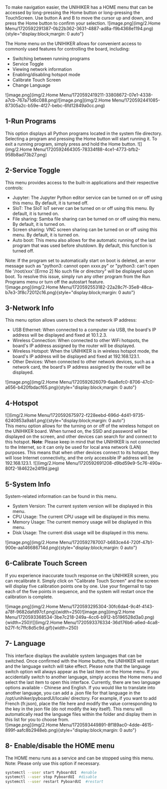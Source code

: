 To make navigation easier, the UNIHIKER has a HOME menu that can be accessed by long-pressing the Home button or long-pressing the TouchScreen. Use button A and B to move the cursor up and down, and press the Home button to confirm your selection.
![image.png](img/2.Home Menu/1720592291387-0b22b362-3631-4887-ad8a-f9b4368e1194.png){style="display:block;margin: 0 auto"}  
  
The Home menu on the UNIHIKER allows for convenient access to commonly used features for controlling the board, including:

- Switching between running programs
- Service Toggle
- Viewing network information
- Enabling/disabling hotspot mode
- Calibrate Touch Screen
- Change Language

![image.png](img/2.Home Menu/1720592419211-33808672-07e1-4338-a7cb-767a71d6c088.png)![image.png](img/2.Home Menu/1720592441085-87305a2c-b59e-4f27-bebc-6fd12849a0cc.png) 
  
## 1-Run Programs
This option displays all Python programs located in the system file directory. Selecting a program and pressing the Home button will start running it. To exit a running program, simply press and hold the Home button.
![](img/2.Home Menu/1720592464305-78334f88-4ce1-4773-bfb2-958b8ad73b27.png)
## 2-Service Toggle
This menu provides access to the built-in applications and their respective controls:

- Jupyter: The Jupyter Python editor service can be turned on or off using this menu. By default, it is turned off.
- SIoT: The SIoT IoT server can be turned on or off using this menu. By default, it is turned on.
- File sharing: Samba file sharing can be turned on or off using this menu. By default, it is turned on.
- Screen sharing: VNC screen sharing can be turned on or off using this menu. By default, it is turned on.
- Auto boot: This menu also allows for the automatic running of the last program that was used before shutdown. By default, this function is turned off.

Note: If the program set to automatically start on boot is deleted, an error message such as "python3: cannot open xxxx.py" or "python3: can't open file '/root/xxx':[Errno 2] No such file or directory" will be displayed upon boot. To resolve this issue, simply run any other program from the Run Programs menu or turn off the autostart feature.  
![image.png](img/2.Home Menu/1720592553182-22a28c7f-35e8-48ca-b7e3-3f8c72012c16.png){style="display:block;margin: 0 auto"}

## 3-Network Info
This menu option allows users to check the network IP address:

- USB Ethernet: When connected to a computer via USB, the board's IP address will be displayed and fixed at 10.1.2.3.
- Wireless Connection: When connected to other WiFi hotspots, the board's IP address assigned by the router will be displayed.
- Wireless Hotspot: When the UNIHIKER is in wireless hotspot mode, the board's IP address will be displayed and fixed at 192.168.123.1.
- Other Devices: When connected to other network devices, such as a network card, the board's IP address assigned by the router will be displayed.

![image.png](img/2.Home Menu/1720592626079-6aa8efc0-8706-47c0-a656-b420fbdacf65.png){style="display:block;margin: 0 auto"}

## 4-Hotspot
![](img/2.Home Menu/1720592675972-f228eebd-696d-4d41-9735-6240853a9ab1.png){style="display:block;margin: 0 auto"}  
This menu option allows for the turning on or off of the wireless hotspot on the UNIHIKER board. When turned on, the SSID and password will be displayed on the screen, and other devices can search for and connect to this hotspot.
**Note**: Please keep in mind that the UNIHIKER is not connected to the Internet, so it can only be used for local area network (LAN) purposes. This means that when other devices connect to its hotspot, they will lose Internet connectivity, and the only accessible IP address will be 192.168.123.1.
![](img/2.Home Menu/1720592691208-d9bd59e9-5c76-490a-80f2-184622e24f9d.jpeg)

## 5-System Info
System-related information can be found in this menu.

- System Version: The current system version will be displayed in this menu.
- CPU Usage: The current CPU usage will be displayed in this menu.
- Memory Usage: The current memory usage will be displayed in this menu.
- Disk Usage: The current disk usage will be displayed in this menu.

![image.png](img/2.Home Menu/1720592787007-b683ce44-720f-47b1-900e-aa146686714d.png){style="display:block;margin: 0 auto"}

## 6-Calibrate Touch Screen
If you experience inaccurate touch response on the UNIHIKER screen, you can recalibrate it. Simply click on "Calibrate Touch Screen" and the screen will display five calibration points one by one. Use your fingernail to tap each of the five points in sequence, and the system will restart once the calibration is complete.  
  
![image.png](img/2.Home Menu/1720593295304-30fc6da4-9c4f-4143-a78f-9682dafd97cf.png){width=250}![image.png](img/2.Home Menu/1720593368534-3be7c218-249a-4cc6-b912-b5196528d3a0.png){width=250}![](img/2.Home Menu/1720593376334-36d176b6-a6ed-4ca8-b27f-fc7ffc8d5c9d.gif){width=250}

## 7- Language
This interface displays the available system languages that can be switched. Once confirmed with the Home button, the UNIHIKER will restart and the language switch will take effect. Please note that the language switch option will always appear as the last item on the Home menu. If you accidentally switch to another language, simply access the Home menu and select the last item to open this interface.
Currently, there are two language options available - Chinese and English. If you would like to translate into another language, you can add a .json file for that language in the /opt/unihiker/pyboardUI/locale/ directory. For example, if you want to add French (fr.json), place the file here and modify the value corresponding to the key in the json file (do not modify the key itself). This menu will automatically read the language files within the folder and display them in this list for you to choose from.  
![image.png](img/2.Home Menu/1720593449891-8f189ac0-4dde-4615-899f-aafc8b2948eb.png){style="display:block;margin: 0 auto"}  

## 8- Enable/disable the HOME menu
The HOME menu runs as a service and can be stopped using this menu.
Note: Please only use this option if necessary.
```bash
systemctl --user start PyboardUI  #enable 
systemctl --user stop PyboardUI  #disable 
systemctl --user restart PyboardUI  #restart
```
